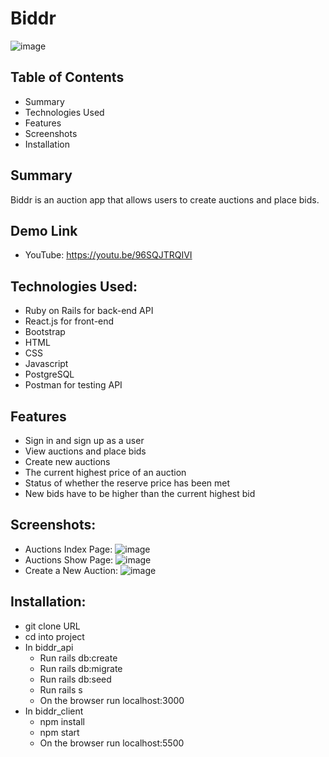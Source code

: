 # Biddr
![image](https://user-images.githubusercontent.com/71687298/191143883-075b08b0-6837-4e37-9ad3-aee3e1cd08ce.png)
## Table of Contents
- Summary
- Technologies Used
- Features
- Screenshots
- Installation

## Summary
Biddr is an auction app that allows users to create auctions and place bids.

## Demo Link
- YouTube: https://youtu.be/96SQJTRQIVI

## Technologies Used:

- Ruby on Rails for back-end API
- React.js for front-end
- Bootstrap
- HTML
- CSS
- Javascript
- PostgreSQL
- Postman for testing API

## Features

- Sign in and sign up as a user
- View auctions and place bids
- Create new auctions
- The current highest price of an auction
- Status of whether the reserve price has been met
- New bids have to be higher than the current highest bid

## Screenshots:
- Auctions Index Page:
![image](https://user-images.githubusercontent.com/71687298/191143905-6933815b-5bde-47e6-aa7c-e8e2803ad963.png)
- Auctions Show Page:
![image](https://user-images.githubusercontent.com/71687298/191143922-ab6bec34-4d4d-40ce-8c17-cbcbb17e184c.png)
- Create a New Auction:
![image](https://user-images.githubusercontent.com/71687298/191144069-92aeaa67-da4d-4da0-b43f-0ec5e9dcd1ef.png)

## Installation:

- git clone URL
- cd into project
- In biddr_api
    - Run rails db:create
    - Run rails db:migrate
    - Run rails db:seed
    - Run rails s
    - On the browser run localhost:3000
- In biddr_client
    - npm install
    - npm start
    - On the browser run localhost:5500
